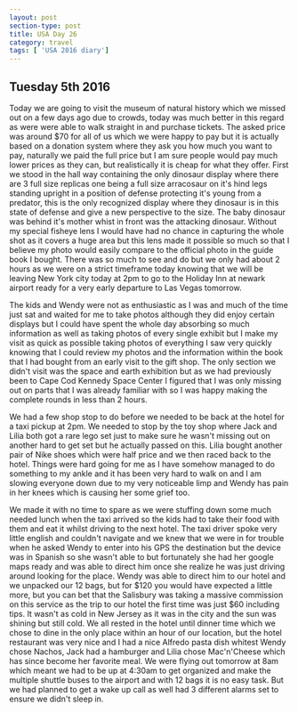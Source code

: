 ```yaml
---
layout: post
section-type: post
title: USA Day 26
category: travel
tags: [ 'USA 2016 diary']
---
```

## Tuesday 5th 2016  

Today we are going to visit the museum of natural history which we missed out on a few days ago due to crowds, today was much better in this regard as were were able to walk straight in and purchase tickets. The asked price was around $70 for all of us which we were happy to pay but it is actually based on a donation system where they ask you how much you want to pay, naturally we paid the full price but I am sure people would pay much lower prices as they can, but realistically it is cheap for what they offer. First we stood in the hall way containing the only dinosaur display where there are 3 full size replicas one being a full size arracosaur on it's hind legs standing upright in a position of defense protecting it's young from a predator, this is the only recognized display where they dinosaur is in this state of defense and give a new perspective to the size. The baby dinosaur was behind it's mother whist in front was the attacking dinosaur. Without my special fisheye lens I would have had no chance in capturing the whole shot as it covers a huge area but this lens made it possible so much so that I believe my photo would easily compare to the official photo in the guide book I bought. There was so much to see and do but we only had about 2 hours as we were on a strict timeframe today knowing that we will be leaving New York city today at 2pm to go to the Holiday Inn at newark airport ready for a very early departure to Las Vegas tomorrow.

The kids and Wendy were not as enthusiastic as I was and much of the time just sat and waited for me to take photos although they did enjoy certain displays but I could have spent the whole day absorbing so much information as well as taking photos of every single exhibit but I make my visit as quick as possible taking photos of everything I saw very quickly knowing that I could review my photos and the information within the book that I had bought from an early visit to the gift shop. The only section we didn't visit was the space and earth exhibition but as we had previously been to Cape Cod Kennedy Space Center I figured that I was only missing out on parts that I was already familiar with so I was happy making the complete rounds in less than 2 hours.

We had a few shop stop to do before we needed to be back at the hotel for a taxi pickup at 2pm.
We needed to stop by the toy shop where Jack and Lilia both got a rare lego set just to make sure he wasn't missing out on another hard to get set but he actually passed on this. Lilia bought another pair of Nike shoes which were half price and we then raced back to the hotel. Things were hard going for me as I have somehow managed to do something to my ankle and it has been very hard to walk on and I am slowing everyone down due to my very noticeable limp and Wendy has pain in her knees which is causing her some grief too.

We made it with no time to spare as we were stuffing down some much needed lunch when the taxi arrived so the kids had to take their food with them and eat it whilst driving to the next hotel.
The taxi driver spoke very little english and couldn't navigate and we knew that we were in for trouble when he asked Wendy to enter into his GPS the destination but the device was in Spanish so she wasn't able to but fortunately she had her google maps ready and was able to direct him once she realize he was just driving around looking for the place. Wendy was able to direct him to our hotel and we unpacked our 12 bags, but for $120 you would have expected a little more, but you can bet that the Salisbury was taking a massive commission on this service as the trip to our hotel the first time was just $60 including tips. It wasn't as cold in New Jersey as it was in the city and the sun was shining but still cold. We all rested in the hotel until dinner time which we chose to dine in the only place within an hour of our location, but the hotel restaurant was very nice and I had a nice Alfredo pasta dish whitest Wendy chose Nachos, Jack had a hamburger and Lilia chose Mac'n'Cheese which has since become her favorite meal. We were flying out tomorrow at 8am which meant we had to be up at 4:30am to get organized and make the multiple shuttle buses to the airport and with 12 bags it is no easy task. But we had planned to get a wake up call as well had 3 different alarms set to ensure we didn't sleep in.
